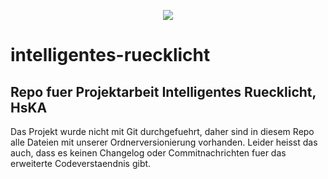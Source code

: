 <p align="center">
  <img src="https://github.com/uncle-ben-devel/intelligentes-ruecklicht/blob/master/README_resources/ruecklicht-overview.png?raw=true">
</p>

# intelligentes-ruecklicht
## Repo fuer Projektarbeit Intelligentes Ruecklicht, HsKA
Das Projekt wurde nicht mit Git durchgefuehrt, daher sind in diesem Repo alle Dateien mit unserer Ordnerversionierung vorhanden. Leider heisst das auch, dass es keinen Changelog oder Commitnachrichten fuer das erweiterte Codeverstaendnis gibt.
